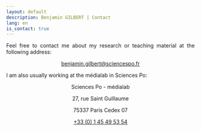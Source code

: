 ```yaml
---
layout: default
description: Benjamin GILBERT | Contact
lang: en
is_contact: true
---
```


<div style="text-align: justify">

<p> Feel free to contact me about my research or teaching material at the following address: </p>

<p style="text-align:center"><a href = "mailto:benjamin.gilbert@sciencespo.fr">benjamin.gilbert@sciencespo.fr</a></p>

</div>

<div style="text-align: justify">

<p> I am also usually working at the médialab in Sciences Po:</p>

<p style="text-align:center">Sciences Po - médialab</p>

<p style="text-align:center">27, rue Saint Guillaume</p>

<p style="text-align:center">75337 Paris Cedex 07</p>

<p style="text-align:center"><a href = "tel:+330145495354">+33 (0) 1 45 49 53 54</a></p>

</div>